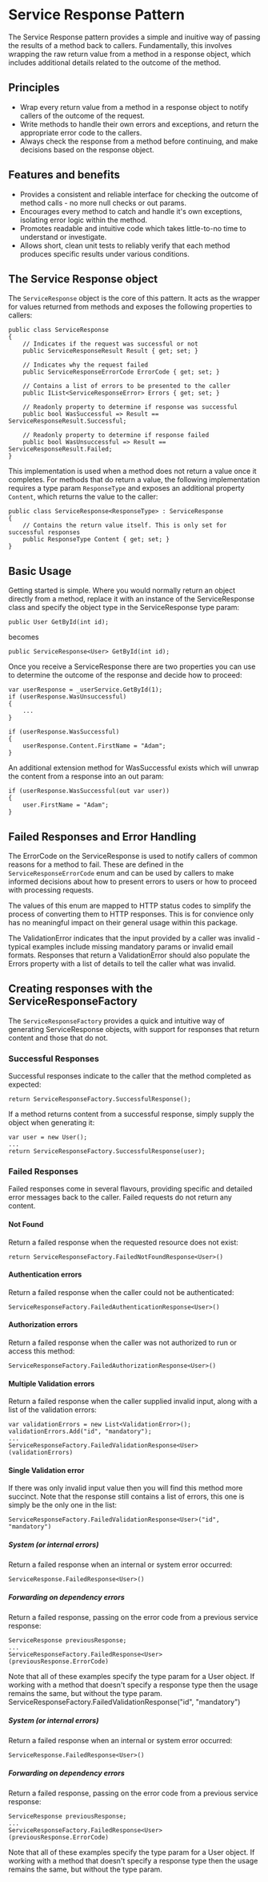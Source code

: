 # Service Response Pattern

The Service Response pattern provides a simple and inuitive way of passing the results of a method back to callers. Fundamentally, this involves wrapping the raw return value from a method in a response object, which includes additional details related to the outcome of the method.

## Principles
- Wrap every return value from a method in a response object to notify callers of the outcome of the request.
- Write methods to handle their own errors and exceptions, and return the appropriate error code to the callers.
- Always check the response from a method before continuing, and make decisions based on the response object.

## Features and benefits
- Provides a consistent and reliable interface for checking the outcome of method calls - no more null checks or out params.
- Encourages every method to catch and handle it's own exceptions, isolating error logic within the method.
- Promotes readable and intuitive code which takes little-to-no time to understand or investigate.
- Allows short, clean unit tests to reliably verify that each method produces specific results under various conditions.


## The Service Response object

The `ServiceResponse` object is the core of this pattern. It acts as the wrapper for values returned from methods and exposes the following properties to callers:

    
    public class ServiceResponse 
    { 
        // Indicates if the request was successful or not
        public ServiceResponseResult Result { get; set; }

        // Indicates why the request failed
        public ServiceResponseErrorCode ErrorCode { get; set; }

        // Contains a list of errors to be presented to the caller
        public IList<ServiceResponseError> Errors { get; set; }
        
        // Readonly property to determine if response was successful
        public bool WasSuccessful => Result == ServiceResponseResult.Successful;

        // Readonly property to determine if response failed
        public bool WasUnsuccessful => Result == ServiceResponseResult.Failed;
    }

This implementation is used when a method does not return a value once it completes. For methods that do return a value, the following implementation requires a type param `ResponseType` and exposes an additional property `Content`, which returns the value to the caller:

    public class ServiceResponse<ResponseType> : ServiceResponse
    { 
        // Contains the return value itself. This is only set for successful responses
        public ResponseType Content { get; set; }
    }


## Basic Usage
Getting started is simple. Where you would normally return an object directly from a method, replace it with an instance of the ServiceResponse class and specify the object type in the ServiceResponse type param:

	public User GetById(int id);

becomes

	public ServiceResponse<User> GetById(int id);


Once you receive a ServiceResponse there are two properties you can use to determine the outcome of the response and decide how to proceed:

    var userResponse = _userService.GetById(1);
    if (userResponse.WasUnsuccessful)
    {
        ...
    }

    if (userResponse.WasSuccessful)    
    {
        userResponse.Content.FirstName = "Adam";
    }

An additional extension method for WasSuccessful exists which will unwrap the content from a response into an out param:

    if (userResponse.WasSuccessful(out var user))    
    {
        user.FirstName = "Adam";
    }


## Failed Responses and Error Handling

The ErrorCode on the ServiceResponse is used to notify callers of common reasons for a method to fail. These are defined in the `ServiceResponseErrorCode` enum and can be used by callers to make informed decisions about how to present errors to users or how to proceed with processing requests.

The values of this enum are mapped to HTTP status codes to simplify the process of converting them to HTTP responses. This is for convience only has no meaningful impact on their general usage within this package.

The ValidationError indicates that the input provided by a caller was invalid - typical examples include missing mandatory params or invalid email formats. Responses that return a ValidationError should also populate the Errors property with a list of details to tell the caller what was invalid.



## Creating responses with the ServiceResponseFactory

The `ServiceResponseFactory` provides a quick and intuitive way of generating ServiceResponse objects, with support for responses that return content and those that do not.

### Successful Responses
Successful responses indicate to the caller that the method completed as expected:

    return ServiceResponseFactory.SuccessfulResponse();

If a method returns content from a successful response, simply supply the object when generating it: 

	var user = new User();
    ...
	return ServiceResponseFactory.SuccessfulResponse(user);
    
### Failed Responses
Failed responses come in several flavours, providing specific and detailed error messages back to the caller. Failed requests do not return any content.

#### Not Found
Return a failed response when the requested resource does not exist:

	return ServiceResponseFactory.FailedNotFoundResponse<User>()
    
#### Authentication errors
Return a failed response when the caller could not be authenticated:
	
    ServiceResponseFactory.FailedAuthenticationResponse<User>()
    
#### Authorization errors
Return a failed response when the caller was not authorized to run or access this method:

    ServiceResponseFactory.FailedAuthorizationResponse<User>()
    
#### Multiple Validation errors
Return a failed response when the caller supplied invalid input, along with a list of the validation errors:

	var validationErrors = new List<ValidationError>();
    validationErrors.Add("id", "mandatory");
    ...
    ServiceResponseFactory.FailedValidationResponse<User>(validationErrors)
    
#### Single Validation error
If there was only invalid input value then you will find this method more succinct. Note that the response still contains a list of errors, this one is simply be the only one in the list:

    ServiceResponseFactory.FailedValidationResponse<User>("id", "mandatory")
    
##### System (or internal errors)
Return a failed response when an internal or system error occurred:

    ServiceResponse.FailedResponse<User>()
    
##### Forwarding on dependency errors
Return a failed response, passing on the error code from a previous service response:

    ServiceResponse previousResponse;
    ...
    ServiceResponseFactory.FailedResponse<User>(previousResponse.ErrorCode)


Note that all of these examples specify the type param for a User object. If working with a method that doesn't specify a response type then the usage remains the same, but without the type param.
    ServiceResponseFactory.FailedValidationResponse<User>("id", "mandatory")
    
##### System (or internal errors)
Return a failed response when an internal or system error occurred:

    ServiceResponse.FailedResponse<User>()
    
##### Forwarding on dependency errors
Return a failed response, passing on the error code from a previous service response:

    ServiceResponse previousResponse;
    ...
    ServiceResponseFactory.FailedResponse<User>(previousResponse.ErrorCode)


Note that all of these examples specify the type param for a User object. If working with a method that doesn't specify a response type then the usage remains the same, but without the type param.
